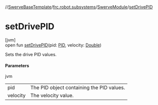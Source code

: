 //[SwerveBaseTemplate](../../../index.md)/[frc.robot.subsystems](../index.md)/[SwerveModule](index.md)/[setDrivePID](set-drive-p-i-d.md)

# setDrivePID

[jvm]\
open fun [setDrivePID](set-drive-p-i-d.md)(pid: [PID](../../frc.robot.utils/-p-i-d/index.md), velocity: [Double](https://kotlinlang.org/api/latest/jvm/stdlib/kotlin/-double/index.html))

Sets the drive PID values.

#### Parameters

jvm

| | |
|---|---|
| pid | The PID object containing the PID values. |
| velocity | The velocity value. |
